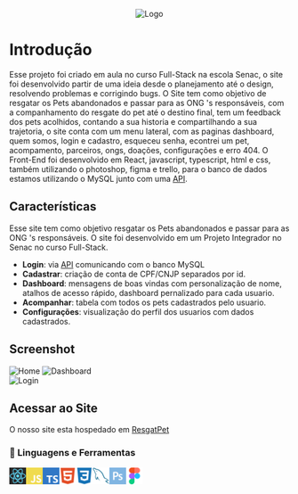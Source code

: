  
<p align="center">
   <img src="src/assents/imagens/github/logo.png" alt="Logo" height="280">
</p>

# Introdução
Esse projeto foi criado em aula no curso Full-Stack na escola Senac, o site foi desenvolvido partir de uma ideia desde o planejamento até o design, resolvendo problemas e corrigindo bugs.
O Site tem como objetivo de resgatar os Pets abandonados e passar para as ONG 's responsáveis, com a companhamento do resgate do pet até o destino final, tem um feedback dos pets acolhidos, contando
a sua historia e compartilhando a sua trajetoria, o site conta com um menu lateral, com as paginas dashboard, quem somos, login e cadastro, esqueceu senha, econtrei um pet, acompamento, parceiros,
ongs, doações, configurações e erro 404. O Front-End foi desenvolvido em React, javascript, typescript, html e css, também utilizando o photoshop, figma e trello, para o banco de dados estamos utilizando
o MySQL junto com uma [API].

## Características
Esse site tem como objetivo resgatar os Pets abandonados e passar para as ONG 's responsáveis. O site foi desenvolvido em um Projeto Integrador no Senac no curso Full-Stack.

- **Login**: via [API] comunicando com o banco MySQL
- **Cadastrar**: criação de conta de CPF/CNJP separados por id.
- **Dashboard**: mensagens de boas vindas com personalização de nome, atalhos de acesso rápido, dashboard pernalizado para cada usuario.
- **Acompanhar**: tabela com todos os pets cadastrados pelo usuario.
- **Configurações**: visualização do perfil dos usuarios com dados cadastrados. 

## Screenshot
<div style="display: inline" align="center">    
    <img src="src/assents/imagens/github/home.png" alt="Home" height="300px">
    <img src="src/assents/imagens/github/dashboard.png" alt="Dashboard" height="350px">
    <br/>
    <img src="src/assents/imagens/github/login.png" alt="Login" height="350px">
</div>

## Acessar ao Site
O nosso site esta hospedado em [ResgatPet]
 
### 👾 Linguagens e Ferramentas
<img align="left" alt="React" width="30px" src="https://github.com/andrecomegno/andrecomegno/blob/main/icon/react.png" />
<img align="left" alt="JavaScript" width="30px" src="https://github.com/andrecomegno/andrecomegno/blob/main/icon/javascript.png" />
<img align="left" alt="TypeScript" width="30px" src="https://github.com/andrecomegno/andrecomegno/blob/main/icon/typescript.png" />
<img align="left" alt="HTML5" width="30px" src="https://github.com/andrecomegno/andrecomegno/blob/main/icon/html5.png" />
<img align="left" alt="CSS3" width="30px" src="https://github.com/andrecomegno/andrecomegno/blob/main/icon/css3.png" />
<img align="left" alt="MySQL" width="30px" src="https://github.com/andrecomegno/andrecomegno/blob/main/icon/mysql.png" />
<img align="left" alt="Photoshop" width="30px" src="https://github.com/andrecomegno/andrecomegno/blob/main/icon/photoshop.png" />
<img align="left" alt="Figma" width="30px" src="https://github.com/andrecomegno/andrecomegno/blob/main/icon/figma.png" />
<br>

#
[ResgatPet]: https://resgatpet.pvferreira.com.br/
[API]: https://github.com/andrecomegno/ResgatPetAPI
